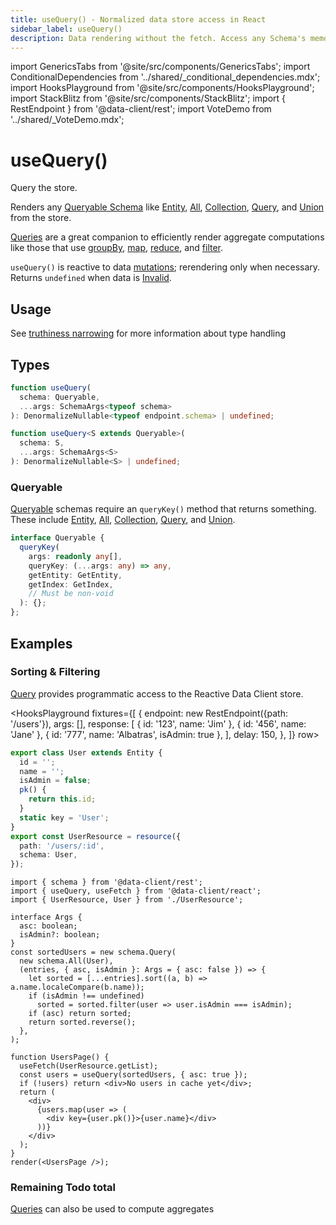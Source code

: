 ```yaml
---
title: useQuery() - Normalized data store access in React
sidebar_label: useQuery()
description: Data rendering without the fetch. Access any Schema's memoized store value.
---
```


import GenericsTabs from '@site/src/components/GenericsTabs';
import ConditionalDependencies from '../shared/\_conditional_dependencies.mdx';
import HooksPlayground from '@site/src/components/HooksPlayground';
import StackBlitz from '@site/src/components/StackBlitz';
import { RestEndpoint } from '@data-client/rest';
import VoteDemo from '../shared/\_VoteDemo.mdx';

# useQuery()

Query the store.

Renders any [Queryable Schema](/rest/api/schema#queryable) like [Entity](/rest/api/Entity), [All](/rest/api/All), [Collection](/rest/api/Collection), [Query](/rest/api/Query),
and [Union](/rest/api/Union) from the store.

[Queries](/rest/api/Query) are a great companion to efficiently render aggregate computations like those that use [groupBy](https://developer.mozilla.org/en-US/docs/Web/JavaScript/Reference/Global_Objects/Object/groupBy#browser_compatibility),
[map](https://developer.mozilla.org/en-US/docs/Web/JavaScript/Reference/Global_Objects/Array/map), [reduce](https://developer.mozilla.org/en-US/docs/Web/JavaScript/Reference/Global_Objects/Array/reduce), and [filter](https://developer.mozilla.org/en-US/docs/Web/JavaScript/Reference/Global_Objects/Array/filter).

`useQuery()` is reactive to data [mutations](../getting-started/mutations.md); rerendering only when necessary. Returns `undefined`
when data is [Invalid](../concepts/expiry-policy#invalid).

## Usage

<VoteDemo defaultTab="TotalVotes" />

See [truthiness narrowing](https://www.typescriptlang.org/docs/handbook/2/narrowing.html#truthiness-narrowing) for
more information about type handling

## Types

<GenericsTabs>

```typescript
function useQuery(
  schema: Queryable,
  ...args: SchemaArgs<typeof schema>
): DenormalizeNullable<typeof endpoint.schema> | undefined;
```

```typescript
function useQuery<S extends Queryable>(
  schema: S,
  ...args: SchemaArgs<S>
): DenormalizeNullable<S> | undefined;
```

</GenericsTabs>

### Queryable

[Queryable](/rest/api/schema#queryable) schemas require an `queryKey()` method that returns something. These include
[Entity](/rest/api/Entity), [All](/rest/api/All), [Collection](/rest/api/Collection), [Query](/rest/api/Query),
and [Union](/rest/api/Union).

```ts
interface Queryable {
  queryKey(
    args: readonly any[],
    queryKey: (...args: any) => any,
    getEntity: GetEntity,
    getIndex: GetIndex,
    // Must be non-void
  ): {};
};
```

## Examples

<!-- TODO: Add examples for each Queryable schema type and the different args that can be sent (like index, vs pk; union needing 'type') -->

### Sorting & Filtering

[Query](/rest/api/Query) provides programmatic access to the Reactive Data Client store.

<HooksPlayground fixtures={[
{
endpoint: new RestEndpoint({path: '/users'}),
args: [],
response: [
{ id: '123', name: 'Jim' },
{ id: '456', name: 'Jane' },
{ id: '777', name: 'Albatras', isAdmin: true },
],
delay: 150,
},
]} row>

```ts title="UserResource" collapsed
export class User extends Entity {
  id = '';
  name = '';
  isAdmin = false;
  pk() {
    return this.id;
  }
  static key = 'User';
}
export const UserResource = resource({
  path: '/users/:id',
  schema: User,
});
```

```tsx title="UsersPage" {22}
import { schema } from '@data-client/rest';
import { useQuery, useFetch } from '@data-client/react';
import { UserResource, User } from './UserResource';

interface Args {
  asc: boolean;
  isAdmin?: boolean;
}
const sortedUsers = new schema.Query(
  new schema.All(User),
  (entries, { asc, isAdmin }: Args = { asc: false }) => {
    let sorted = [...entries].sort((a, b) => a.name.localeCompare(b.name));
    if (isAdmin !== undefined)
      sorted = sorted.filter(user => user.isAdmin === isAdmin);
    if (asc) return sorted;
    return sorted.reverse();
  },
);

function UsersPage() {
  useFetch(UserResource.getList);
  const users = useQuery(sortedUsers, { asc: true });
  if (!users) return <div>No users in cache yet</div>;
  return (
    <div>
      {users.map(user => (
        <div key={user.pk()}>{user.name}</div>
      ))}
    </div>
  );
}
render(<UsersPage />);
```

</HooksPlayground>

### Remaining Todo total

[Queries](/rest/api/Query) can also be used to compute aggregates

<StackBlitz app="todo-app" file="src/resources/TodoResource.ts,src/pages/Home/TodoStats.tsx" />
